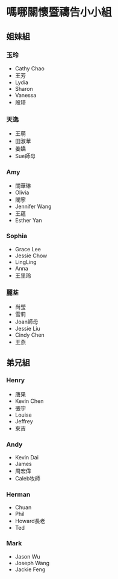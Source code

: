# 嗎哪關懷暨禱告小小組

## 姐妹組

### 玉玲 
+ Cathy Chao 
+ 王芳
+ Lydia
+ Sharon
+ Vanessa
+ 殷琦

### 天逸
+ 王萌
+ 田淑華
+ 姜嬌
+ Sue師母

### Amy
+ 關華琳
+ Olivia
+ 閻寧
+ Jennifer Wang
+ 王蘊
+ Esther Yan

### Sophia
+ Grace Lee
+ Jessie Chow
+ LingLing
+ Anna
+ 王里玲

### 麗荃
+ 尚瑩
+ 雪莉
+ Joan師母
+ Jessie Liu
+ Cindy Chen
+ 王燕

## 弟兄組

### Henry
+ 唐果
+ Kevin Chen
+ 張宇
+ Louise
+ Jeffrey
+ 來吉

### Andy
+ Kevin Dai
+ James
+ 周宏偉
+ Caleb牧師

### Herman
+ Chuan
+ Phil
+ Howard長老
+ Ted

### Mark
+ Jason Wu
+ Joseph Wang
+ Jackie Feng
